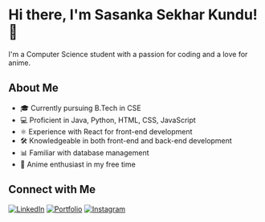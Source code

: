 # Hi there, I'm Sasanka Sekhar Kundu! 👋

I'm a Computer Science student with a passion for coding and a love for anime.

## About Me

- 🎓 Currently pursuing B.Tech in CSE
- 💻 Proficient in Java, Python, HTML, CSS, JavaScript
- ⚛️ Experience with React for front-end development
- 🛠️ Knowledgeable in both front-end and back-end development
- 📊 Familiar with database management
- 🌟 Anime enthusiast in my free time

## Connect with Me

[![LinkedIn](https://img.shields.io/badge/LinkedIn-Connect-blue?style=flat-square&logo=linkedin)](https://www.linkedin.com/in/sasanka-sekhar-kundu-b746072a7)
[![Portfolio](https://sasankawrites.netlify.app/)]()
[![Instagram](https://img.shields.io/badge/Instagram-Follow-red?style=flat-square&logo=instagram)](https://www.instagram.com/__kuronotsubasa__/)
